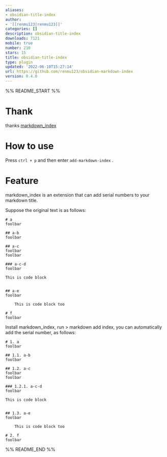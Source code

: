 ```yaml
---
aliases:
- obsidian-title-index
author:
- '[[renmu123|renmu123]]'
categories: []
description: obsidian-title-index
downloads: 7121
mobile: true
number: 210
stars: 15
title: obsidian-title-index
type: plugin
updated: '2022-06-10T15:27:14'
url: https://github.com/renmu123/obsidian-markdown-index
version: 0.4.0
---
```


%% README_START %%

# Thank
thanks [markdown_index](https://github.com/legendmohe/markdown_index)


# How to use
Press `ctrl + p` and then enter `add-markdown-index` .

# Feature
markdown_index is an extension that can add serial numbers to your markdown title.

Suppose the original text is as follows:
```
# a
foolbar

## a-b
foolbar

## a-c
foolbar
foolbar

### a-c-d
foolbar

```
    This is code block
```

## a-e
foolbar

    This is code block too

# f
foolbar
```

Install markdown_index, run > markdown add index, you can automatically add the serial number, as follows:

```
# 1. a
foolbar

## 1.1. a-b
foolbar

## 1.2. a-c
foolbar
foolbar

### 1.2.1. a-c-d
foolbar

```
    This is code block
```

## 1.3. a-e
foolbar

    This is code block too

# 2. f
foolbar
```


%% README_END %%